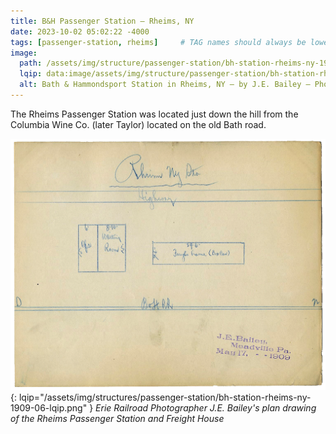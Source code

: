 ```yaml
---
title: B&H Passenger Station — Rheims, NY
date: 2023-10-02 05:02:22 -4000
tags: [passenger-station, rheims]     # TAG names should always be lowercase
image:
  path: /assets/img/structure/passenger-station/bh-station-rheims-ny-1909-01.jpg
  lqip: data:image/assets/img/structure/passenger-station/bh-station-rheims-ny-1909-01-lqip.jpg
  alt: Bath & Hammondsport Station in Rheims, NY — by J.E. Bailey — Photographer, Erie Railroad — circa 1900-1909
---
```

The Rheims Passenger Station was located just down the hill from the Columbia Wine Co. (later Taylor) located on the old Bath road.

![J.E. Bailey station plan](/assets/img/structure/passenger-station/bh-station-rheims-ny-1909-06.png){: lqip="/assets/img/structures/passenger-station/bh-station-rheims-ny-1909-06-lqip.png" }
_Erie Railroad Photographer J.E. Bailey's plan drawing of the Rheims Passenger Station and Freight House_